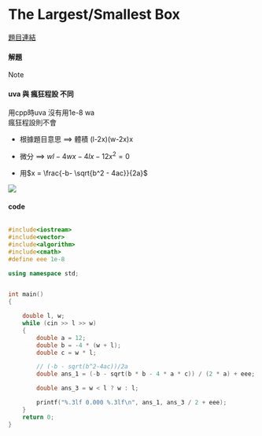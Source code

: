 # The Largest/Smallest Box


[題目連結](https://vjudge.net/problem/UVA-10215#author=0)


#### 解題

>[!note]
>#### uva 與 瘋狂程設 不同
> 用cpp時uva 沒有用1e-8 wa  
>瘋狂程設則不會


* 根據題目意思 ==> 體積 (l-2x)(w-2x)x
* 微分 ==> $`wl - 4wx - 4lx - 12x^2 = 0`$

* 用$`x = \frac{-b- \sqrt{b^2 - 4ac}}{2a}`$



![](https://i.pixiv.cat/img-original/img/2024/02/21/11/50/39/116253722_p0.png)


#### code

```cpp

#include<iostream>
#include<vector>
#include<algorithm>
#include<cmath>
#define eee 1e-8

using namespace std;


int main()
{

    double l, w;
    while (cin >> l >> w)
    {
        double a = 12;
        double b = -4 * (w + l);
        double c = w * l;

        // (-b - sqrt(b^2-4ac))/2a
        double ans_1 = (-b - sqrt(b * b - 4 * a * c)) / (2 * a) + eee;

        double ans_3 = w < l ? w : l;

        printf("%.3lf 0.000 %.3lf\n", ans_1, ans_3 / 2 + eee);
    }
    return 0;
}
```
